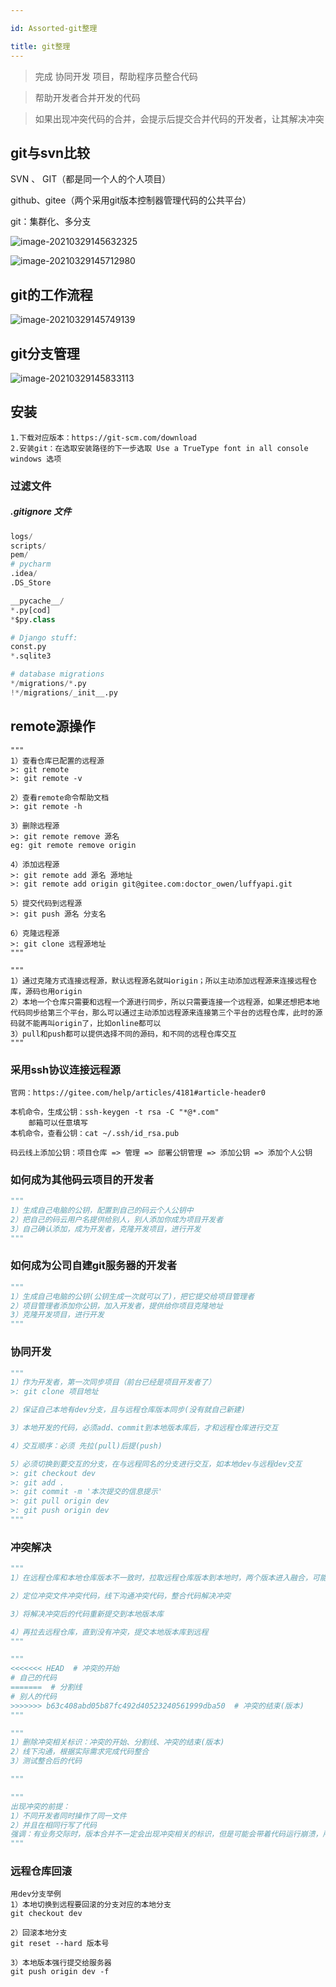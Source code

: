 ```yaml
---

id: Assorted-git整理

title: git整理
---
```



>完成 协同开发 项目，帮助程序员整合代码

>帮助开发者合并开发的代码

>如果出现冲突代码的合并，会提示后提交合并代码的开发者，让其解决冲突

## git与svn比较

SVN 、 GIT（都是同一个人的个人项目）

github、gitee（两个采用git版本控制器管理代码的公共平台）

git：集群化、多分支

![image-20210329145632325](https://gitee.com/JqM1n/biog-image/raw/master/20210329145639.png)

![image-20210329145712980](https://gitee.com/JqM1n/biog-image/raw/master/20210329145713.png)

## git的工作流程

![image-20210329145749139](https://gitee.com/JqM1n/biog-image/raw/master/20210329145749.png)

## git分支管理

![image-20210329145833113](https://gitee.com/JqM1n/biog-image/raw/master/20210329145833.png)

## 安装

```
1.下载对应版本：https://git-scm.com/download
2.安装git：在选取安装路径的下一步选取 Use a TrueType font in all console windows 选项
```

### 过滤文件

##### .gitignore 文件

```python
logs/
scripts/
pem/
# pycharm
.idea/
.DS_Store

__pycache__/
*.py[cod]
*$py.class

# Django stuff:
const.py
*.sqlite3

# database migrations
*/migrations/*.py
!*/migrations/_init__.py
```



## remote源操作

```shell
"""
1）查看仓库已配置的远程源
>: git remote
>: git remote -v

2）查看remote命令帮助文档
>: git remote -h

3）删除远程源
>: git remote remove 源名
eg: git remote remove origin

4）添加远程源
>: git remote add 源名 源地址
>: git remote add origin git@gitee.com:doctor_owen/luffyapi.git

5）提交代码到远程源
>: git push 源名 分支名

6）克隆远程源
>: git clone 远程源地址
"""

"""
1）通过克隆方式连接远程源，默认远程源名就叫origin；所以主动添加远程源来连接远程仓库，源码也用origin
2）本地一个仓库只需要和远程一个源进行同步，所以只需要连接一个远程源，如果还想把本地代码同步给第三个平台，那么可以通过主动添加远程源来连接第三个平台的远程仓库，此时的源码就不能再叫origin了，比如online都可以
3）pull和push都可以提供选择不同的源码，和不同的远程仓库交互
"""
```

### 采用ssh协议连接远程源

```
官网：https://gitee.com/help/articles/4181#article-header0

本机命令，生成公钥：ssh-keygen -t rsa -C "*@*.com"
	邮箱可以任意填写
本机命令，查看公钥：cat ~/.ssh/id_rsa.pub

码云线上添加公钥：项目仓库 => 管理 => 部署公钥管理 => 添加公钥 => 添加个人公钥
```

### 如何成为其他码云项目的开发者

```python
"""
1）生成自己电脑的公钥，配置到自己的码云个人公钥中
2）把自己的码云用户名提供给别人，别人添加你成为项目开发者
3）自己确认添加，成为开发者，克隆开发项目，进行开发
"""
```

### 如何成为公司自建git服务器的开发者

```python
"""
1）生成自己电脑的公钥(公钥生成一次就可以了)，把它提交给项目管理者
2）项目管理者添加你公钥，加入开发者，提供给你项目克隆地址
3）克隆开发项目，进行开发
"""
```

### 协同开发

```python
"""
1）作为开发者，第一次同步项目（前台已经是项目开发者了）
>: git clone 项目地址

2）保证自己本地有dev分支，且与远程仓库版本同步(没有就自己新建)

3）本地开发的代码，必须add、commit到本地版本库后，才和远程仓库进行交互

4）交互顺序：必须 先拉(pull)后提(push)

5）必须切换到要交互的分支，在与远程同名的分支进行交互，如本地dev与远程dev交互
>: git checkout dev
>: git add .
>: git commit -m '本次提交的信息提示'
>: git pull origin dev
>: git push origin dev
"""
```

### 冲突解决

```python
"""
1）在远程仓库和本地仓库版本不一致时，拉取远程仓库版本到本地时，两个版本进入融合，可能会出现版本冲突

2）定位冲突文件冲突代码，线下沟通冲突代码，整合代码解决冲突

3）将解决冲突后的代码重新提交到本地版本库

4）再拉去远程仓库，直到没有冲突，提交本地版本库到远程
"""

"""
<<<<<<< HEAD  # 冲突的开始
# 自己的代码
=======  # 分割线
# 别人的代码
>>>>>>> b63c408abd05b87fc492d40523240561999dba50  # 冲突的结束(版本)
"""

"""
1）删除冲突相关标识：冲突的开始、分割线、冲突的结束(版本)
2）线下沟通，根据实际需求完成代码整合
3）测试整合后的代码

"""

"""
出现冲突的前提：
1）不同开发者同时操作了同一文件
2）并且在相同行写了代码
强调：有业务交际时，版本合并不一定会出现冲突相关的标识，但是可能会带着代码运行崩溃，所有理论上每一次版本合并，都要测试合并后的所有功能(及其之少的情况)
"""
```

### 远程仓库回滚

```shell
用dev分支举例
1）本地切换到远程要回滚的分支对应的本地分支
git checkout dev

2）回滚本地分支
git reset --hard 版本号

3）本地版本强行提交给服务器
git push origin dev -f
```

